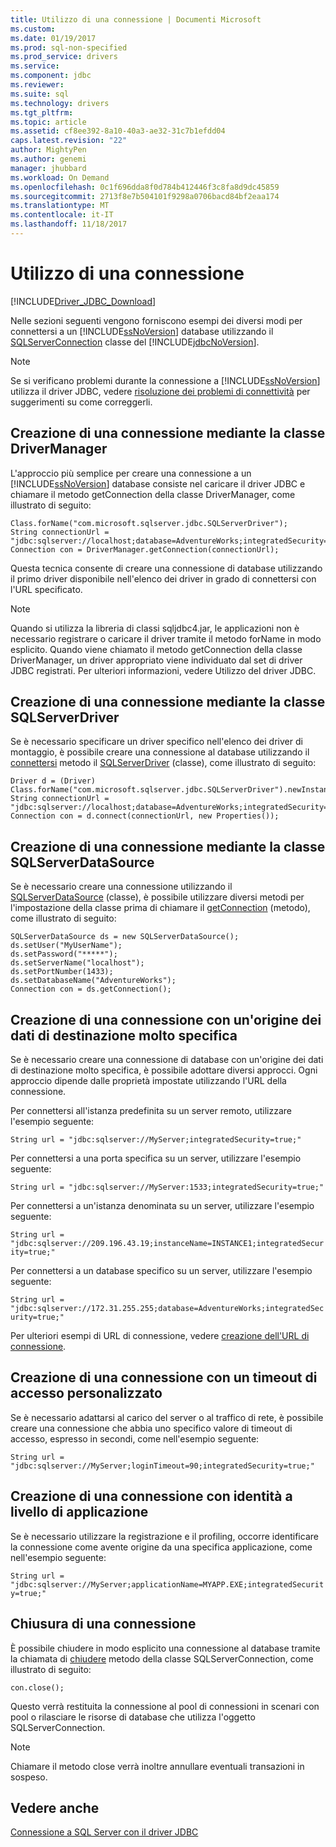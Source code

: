```yaml
---
title: Utilizzo di una connessione | Documenti Microsoft
ms.custom: 
ms.date: 01/19/2017
ms.prod: sql-non-specified
ms.prod_service: drivers
ms.service: 
ms.component: jdbc
ms.reviewer: 
ms.suite: sql
ms.technology: drivers
ms.tgt_pltfrm: 
ms.topic: article
ms.assetid: cf8ee392-8a10-40a3-ae32-31c7b1efdd04
caps.latest.revision: "22"
author: MightyPen
ms.author: genemi
manager: jhubbard
ms.workload: On Demand
ms.openlocfilehash: 0c1f696dda8f0d784b412446f3c8fa8d9dc45859
ms.sourcegitcommit: 2713f8e7b504101f9298a0706bacd84bf2eaa174
ms.translationtype: MT
ms.contentlocale: it-IT
ms.lasthandoff: 11/18/2017
---
```

# <a name="working-with-a-connection"></a>Utilizzo di una connessione
[!INCLUDE[Driver_JDBC_Download](../../includes/driver_jdbc_download.md)]

  Nelle sezioni seguenti vengono forniscono esempi dei diversi modi per connettersi a un [!INCLUDE[ssNoVersion](../../includes/ssnoversion_md.md)] database utilizzando il [SQLServerConnection](../../connect/jdbc/reference/sqlserverconnection-class.md) classe del [!INCLUDE[jdbcNoVersion](../../includes/jdbcnoversion_md.md)].  
  
> [!NOTE]  
>  Se si verificano problemi durante la connessione a [!INCLUDE[ssNoVersion](../../includes/ssnoversion_md.md)] utilizza il driver JDBC, vedere [risoluzione dei problemi di connettività](../../connect/jdbc/troubleshooting-connectivity.md) per suggerimenti su come correggerli.  
  
## <a name="creating-a-connection-by-using-the-drivermanager-class"></a>Creazione di una connessione mediante la classe DriverManager  
 L'approccio più semplice per creare una connessione a un [!INCLUDE[ssNoVersion](../../includes/ssnoversion_md.md)] database consiste nel caricare il driver JDBC e chiamare il metodo getConnection della classe DriverManager, come illustrato di seguito:  
  
```  
Class.forName("com.microsoft.sqlserver.jdbc.SQLServerDriver");  
String connectionUrl = "jdbc:sqlserver://localhost;database=AdventureWorks;integratedSecurity=true;"  
Connection con = DriverManager.getConnection(connectionUrl);  
```  
  
 Questa tecnica consente di creare una connessione di database utilizzando il primo driver disponibile nell'elenco dei driver in grado di connettersi con l'URL specificato.  
  
> [!NOTE]  
>  Quando si utilizza la libreria di classi sqljdbc4.jar, le applicazioni non è necessario registrare o caricare il driver tramite il metodo forName in modo esplicito. Quando viene chiamato il metodo getConnection della classe DriverManager, un driver appropriato viene individuato dal set di driver JDBC registrati. Per ulteriori informazioni, vedere Utilizzo del driver JDBC.  
  
## <a name="creating-a-connection-by-using-the-sqlserverdriver-class"></a>Creazione di una connessione mediante la classe SQLServerDriver  
 Se è necessario specificare un driver specifico nell'elenco dei driver di montaggio, è possibile creare una connessione al database utilizzando il [connettersi](../../connect/jdbc/reference/connect-method-sqlserverdriver.md) metodo il [SQLServerDriver](../../connect/jdbc/reference/sqlserverdriver-class.md) (classe), come illustrato di seguito:  
  
```  
Driver d = (Driver) Class.forName("com.microsoft.sqlserver.jdbc.SQLServerDriver").newInstance();  
String connectionUrl = "jdbc:sqlserver://localhost;database=AdventureWorks;integratedSecurity=true;"  
Connection con = d.connect(connectionUrl, new Properties());  
```  
  
## <a name="creating-a-connection-by-using-the-sqlserverdatasource-class"></a>Creazione di una connessione mediante la classe SQLServerDataSource  
 Se è necessario creare una connessione utilizzando il [SQLServerDataSource](../../connect/jdbc/reference/sqlserverdatasource-class.md) (classe), è possibile utilizzare diversi metodi per l'impostazione della classe prima di chiamare il [getConnection](../../connect/jdbc/reference/getconnection-method.md) (metodo), come illustrato di seguito:  
  
```  
SQLServerDataSource ds = new SQLServerDataSource();  
ds.setUser("MyUserName");  
ds.setPassword("*****");  
ds.setServerName("localhost");  
ds.setPortNumber(1433);   
ds.setDatabaseName("AdventureWorks");  
Connection con = ds.getConnection();  
```  
  
## <a name="creating-a-connection-that-targets-a-very-specific-data-source"></a>Creazione di una connessione con un'origine dei dati di destinazione molto specifica  
 Se è necessario creare una connessione di database con un'origine dei dati di destinazione molto specifica, è possibile adottare diversi approcci. Ogni approccio dipende dalle proprietà impostate utilizzando l'URL della connessione.  
  
 Per connettersi all'istanza predefinita su un server remoto, utilizzare l'esempio seguente:  
  
 `String url = "jdbc:sqlserver://MyServer;integratedSecurity=true;"`  
  
 Per connettersi a una porta specifica su un server, utilizzare l'esempio seguente:  
  
 `String url = "jdbc:sqlserver://MyServer:1533;integratedSecurity=true;"`  
  
 Per connettersi a un'istanza denominata su un server, utilizzare l'esempio seguente:  
  
 `String url = "jdbc:sqlserver://209.196.43.19;instanceName=INSTANCE1;integratedSecurity=true;"`  
  
 Per connettersi a un database specifico su un server, utilizzare l'esempio seguente:  
  
 `String url = "jdbc:sqlserver://172.31.255.255;database=AdventureWorks;integratedSecurity=true;"`  
  
 Per ulteriori esempi di URL di connessione, vedere [creazione dell'URL di connessione](../../connect/jdbc/building-the-connection-url.md).  
  
## <a name="creating-a-connection-with-a-custom-login-time-out"></a>Creazione di una connessione con un timeout di accesso personalizzato  
 Se è necessario adattarsi al carico del server o al traffico di rete, è possibile creare una connessione che abbia uno specifico valore di timeout di accesso, espresso in secondi, come nell'esempio seguente:  
  
 `String url = "jdbc:sqlserver://MyServer;loginTimeout=90;integratedSecurity=true;"`  
  
## <a name="create-a-connection-with-application-level-identity"></a>Creazione di una connessione con identità a livello di applicazione  
 Se è necessario utilizzare la registrazione e il profiling, occorre identificare la connessione come avente origine da una specifica applicazione, come nell'esempio seguente:  
  
 `String url = "jdbc:sqlserver://MyServer;applicationName=MYAPP.EXE;integratedSecurity=true;"`  
  
## <a name="closing-a-connection"></a>Chiusura di una connessione  
 È possibile chiudere in modo esplicito una connessione al database tramite la chiamata di [chiudere](../../connect/jdbc/reference/close-method-sqlserverconnection.md) metodo della classe SQLServerConnection, come illustrato di seguito:  
  
 `con.close();`  
  
 Questo verrà restituita la connessione al pool di connessioni in scenari con pool o rilasciare le risorse di database che utilizza l'oggetto SQLServerConnection.  
  
> [!NOTE]  
>  Chiamare il metodo close verrà inoltre annullare eventuali transazioni in sospeso.  
  
## <a name="see-also"></a>Vedere anche  
 [Connessione a SQL Server con il driver JDBC](../../connect/jdbc/connecting-to-sql-server-with-the-jdbc-driver.md)  
  
  
